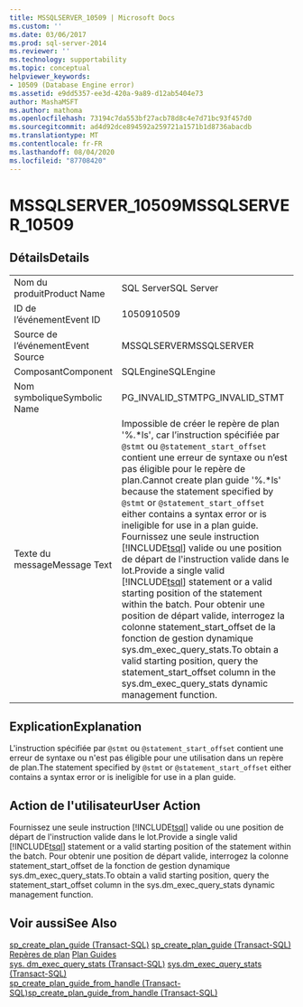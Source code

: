 ```yaml
---
title: MSSQLSERVER_10509 | Microsoft Docs
ms.custom: ''
ms.date: 03/06/2017
ms.prod: sql-server-2014
ms.reviewer: ''
ms.technology: supportability
ms.topic: conceptual
helpviewer_keywords:
- 10509 (Database Engine error)
ms.assetid: e9dd5357-ee3d-420a-9a89-d12ab5404e73
author: MashaMSFT
ms.author: mathoma
ms.openlocfilehash: 73194c7da553bf27acb78d8c4e7d71bc93f457d0
ms.sourcegitcommit: ad4d92dce894592a259721a1571b1d8736abacdb
ms.translationtype: MT
ms.contentlocale: fr-FR
ms.lasthandoff: 08/04/2020
ms.locfileid: "87708420"
---
```

# <a name="mssqlserver_10509"></a><span data-ttu-id="961f2-102">MSSQLSERVER_10509</span><span class="sxs-lookup"><span data-stu-id="961f2-102">MSSQLSERVER_10509</span></span>
    
## <a name="details"></a><span data-ttu-id="961f2-103">Détails</span><span class="sxs-lookup"><span data-stu-id="961f2-103">Details</span></span>  
  
|||  
|-|-|  
|<span data-ttu-id="961f2-104">Nom du produit</span><span class="sxs-lookup"><span data-stu-id="961f2-104">Product Name</span></span>|<span data-ttu-id="961f2-105">SQL Server</span><span class="sxs-lookup"><span data-stu-id="961f2-105">SQL Server</span></span>|  
|<span data-ttu-id="961f2-106">ID de l’événement</span><span class="sxs-lookup"><span data-stu-id="961f2-106">Event ID</span></span>|<span data-ttu-id="961f2-107">10509</span><span class="sxs-lookup"><span data-stu-id="961f2-107">10509</span></span>|  
|<span data-ttu-id="961f2-108">Source de l’événement</span><span class="sxs-lookup"><span data-stu-id="961f2-108">Event Source</span></span>|<span data-ttu-id="961f2-109">MSSQLSERVER</span><span class="sxs-lookup"><span data-stu-id="961f2-109">MSSQLSERVER</span></span>|  
|<span data-ttu-id="961f2-110">Composant</span><span class="sxs-lookup"><span data-stu-id="961f2-110">Component</span></span>|<span data-ttu-id="961f2-111">SQLEngine</span><span class="sxs-lookup"><span data-stu-id="961f2-111">SQLEngine</span></span>|  
|<span data-ttu-id="961f2-112">Nom symbolique</span><span class="sxs-lookup"><span data-stu-id="961f2-112">Symbolic Name</span></span>|<span data-ttu-id="961f2-113">PG_INVALID_STMT</span><span class="sxs-lookup"><span data-stu-id="961f2-113">PG_INVALID_STMT</span></span>|  
|<span data-ttu-id="961f2-114">Texte du message</span><span class="sxs-lookup"><span data-stu-id="961f2-114">Message Text</span></span>|<span data-ttu-id="961f2-115">Impossible de créer le repère de plan '%.\*ls', car l’instruction spécifiée par `@stmt` ou `@statement_start_offset` contient une erreur de syntaxe ou n’est pas éligible pour le repère de plan.</span><span class="sxs-lookup"><span data-stu-id="961f2-115">Cannot create plan guide '%.\*ls' because the statement specified by `@stmt` or `@statement_start_offset` either contains a syntax error or is ineligible for use in a plan guide.</span></span> <span data-ttu-id="961f2-116">Fournissez une seule instruction [!INCLUDE[tsql](../../includes/tsql-md.md)] valide ou une position de départ de l'instruction valide dans le lot.</span><span class="sxs-lookup"><span data-stu-id="961f2-116">Provide a single valid [!INCLUDE[tsql](../../includes/tsql-md.md)] statement or a valid starting position of the statement within the batch.</span></span> <span data-ttu-id="961f2-117">Pour obtenir une position de départ valide, interrogez la colonne statement_start_offset de la fonction de gestion dynamique sys.dm_exec_query_stats.</span><span class="sxs-lookup"><span data-stu-id="961f2-117">To obtain a valid starting position, query the statement_start_offset column in the sys.dm_exec_query_stats dynamic management function.</span></span>|  
  
## <a name="explanation"></a><span data-ttu-id="961f2-118">Explication</span><span class="sxs-lookup"><span data-stu-id="961f2-118">Explanation</span></span>  
 <span data-ttu-id="961f2-119">L'instruction spécifiée par `@stmt` ou `@statement_start_offset` contient une erreur de syntaxe ou n'est pas éligible pour une utilisation dans un repère de plan.</span><span class="sxs-lookup"><span data-stu-id="961f2-119">The statement specified by `@stmt` or `@statement_start_offset` either contains a syntax error or is ineligible for use in a plan guide.</span></span>  
  
## <a name="user-action"></a><span data-ttu-id="961f2-120">Action de l'utilisateur</span><span class="sxs-lookup"><span data-stu-id="961f2-120">User Action</span></span>  
 <span data-ttu-id="961f2-121">Fournissez une seule instruction [!INCLUDE[tsql](../../includes/tsql-md.md)] valide ou une position de départ de l'instruction valide dans le lot.</span><span class="sxs-lookup"><span data-stu-id="961f2-121">Provide a single valid [!INCLUDE[tsql](../../includes/tsql-md.md)] statement or a valid starting position of the statement within the batch.</span></span> <span data-ttu-id="961f2-122">Pour obtenir une position de départ valide, interrogez la colonne statement_start_offset de la fonction de gestion dynamique sys.dm_exec_query_stats.</span><span class="sxs-lookup"><span data-stu-id="961f2-122">To obtain a valid starting position, query the statement_start_offset column in the sys.dm_exec_query_stats dynamic management function.</span></span>  
  
## <a name="see-also"></a><span data-ttu-id="961f2-123">Voir aussi</span><span class="sxs-lookup"><span data-stu-id="961f2-123">See Also</span></span>  
 <span data-ttu-id="961f2-124">[sp_create_plan_guide &#40;Transact-SQL&#41;](/sql/relational-databases/system-stored-procedures/sp-create-plan-guide-transact-sql) </span><span class="sxs-lookup"><span data-stu-id="961f2-124">[sp_create_plan_guide &#40;Transact-SQL&#41;](/sql/relational-databases/system-stored-procedures/sp-create-plan-guide-transact-sql) </span></span>  
 <span data-ttu-id="961f2-125">[Repères de plan](../performance/plan-guides.md) </span><span class="sxs-lookup"><span data-stu-id="961f2-125">[Plan Guides](../performance/plan-guides.md) </span></span>  
 <span data-ttu-id="961f2-126">[sys. dm_exec_query_stats &#40;Transact-SQL&#41;](/sql/relational-databases/system-dynamic-management-views/sys-dm-exec-query-stats-transact-sql) </span><span class="sxs-lookup"><span data-stu-id="961f2-126">[sys.dm_exec_query_stats &#40;Transact-SQL&#41;](/sql/relational-databases/system-dynamic-management-views/sys-dm-exec-query-stats-transact-sql) </span></span>  
 [<span data-ttu-id="961f2-127">sp_create_plan_guide_from_handle &#40;Transact-SQL&#41;</span><span class="sxs-lookup"><span data-stu-id="961f2-127">sp_create_plan_guide_from_handle &#40;Transact-SQL&#41;</span></span>](/sql/relational-databases/system-stored-procedures/sp-create-plan-guide-from-handle-transact-sql)  
  
  

